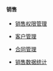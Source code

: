 #### 销售

* [销售权限管理](/yong-hu-zhi-nan/yong-hu-shou-ce/xiao-shou/xiao-shou-quan-xian-guan-li.md)

* [客户管理](/ru-men-zhi-nan/ke-hu-guan-li.md)

* [合同管理](/ru-men-zhi-nan/ke-hu-guan-li/he-tong-guan-li.md)

* [销售数据统计](/yong-hu-zhi-nan/yong-hu-shou-ce/xiao-shou/xiao-shou-shu-ju-tong-ji.md)
